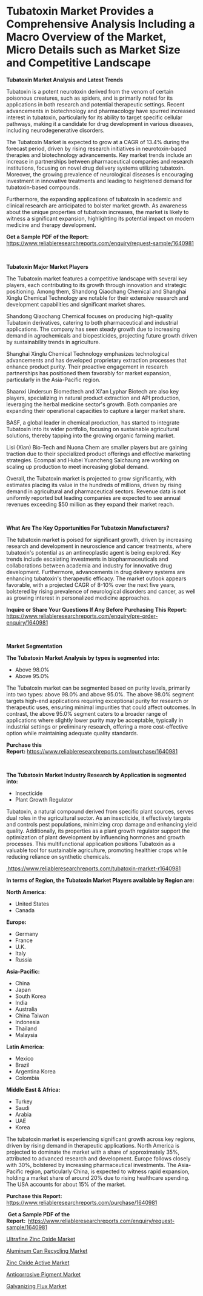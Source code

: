 <p><h1>Tubatoxin Market Provides a Comprehensive Analysis Including a Macro Overview of the Market, Micro Details such as Market Size and Competitive Landscape</h1></p><p><strong>Tubatoxin Market Analysis and Latest Trends</strong></p>
<p><p>Tubatoxin is a potent neurotoxin derived from the venom of certain poisonous creatures, such as spiders, and is primarily noted for its applications in both research and potential therapeutic settings. Recent advancements in biotechnology and pharmacology have spurred increased interest in tubatoxin, particularly for its ability to target specific cellular pathways, making it a candidate for drug development in various diseases, including neurodegenerative disorders.</p><p>The Tubatoxin Market is expected to grow at a CAGR of 13.4% during the forecast period, driven by rising research initiatives in neurotoxin-based therapies and biotechnology advancements. Key market trends include an increase in partnerships between pharmaceutical companies and research institutions, focusing on novel drug delivery systems utilizing tubatoxin. Moreover, the growing prevalence of neurological diseases is encouraging investment in innovative treatments and leading to heightened demand for tubatoxin-based compounds.</p><p>Furthermore, the expanding applications of tubatoxin in academic and clinical research are anticipated to bolster market growth. As awareness about the unique properties of tubatoxin increases, the market is likely to witness a significant expansion, highlighting its potential impact on modern medicine and therapy development.</p></p>
<p><strong>Get a Sample PDF of the Report:&nbsp;</strong> <a href="https://www.reliableresearchreports.com/enquiry/request-sample/1640981?utm_campaign=2203&utm_medium=2&utm_source=Github&utm_content=ia&utm_term=30012025&utm_id=tubatoxin">https://www.reliableresearchreports.com/enquiry/request-sample/1640981</a></p>
<p>&nbsp;</p>
<p><strong>Tubatoxin Major Market Players</strong></p>
<p><p>The Tubatoxin market features a competitive landscape with several key players, each contributing to its growth through innovation and strategic positioning. Among them, Shandong Qiaochang Chemical and Shanghai Xinglu Chemical Technology are notable for their extensive research and development capabilities and significant market shares.</p><p>Shandong Qiaochang Chemical focuses on producing high-quality Tubatoxin derivatives, catering to both pharmaceutical and industrial applications. The company has seen steady growth due to increasing demand in agrochemicals and biopesticides, projecting future growth driven by sustainability trends in agriculture.</p><p>Shanghai Xinglu Chemical Technology emphasizes technological advancements and has developed proprietary extraction processes that enhance product purity. Their proactive engagement in research partnerships has positioned them favorably for market expansion, particularly in the Asia-Pacific region.</p><p>Shaanxi Undersun Biomedtech and Xi'an Lyphar Biotech are also key players, specializing in natural product extraction and API production, leveraging the herbal medicine sector's growth. Both companies are expanding their operational capacities to capture a larger market share.</p><p>BASF, a global leader in chemical production, has started to integrate Tubatoxin into its wider portfolio, focusing on sustainable agricultural solutions, thereby tapping into the growing organic farming market.</p><p>Lisi (Xian) Bio-Tech and Nuona Chem are smaller players but are gaining traction due to their specialized product offerings and effective marketing strategies. Ecompal and Hubei Yuancheng Saichaung are working on scaling up production to meet increasing global demand.</p><p>Overall, the Tubatoxin market is projected to grow significantly, with estimates placing its value in the hundreds of millions, driven by rising demand in agricultural and pharmaceutical sectors. Revenue data is not uniformly reported but leading companies are expected to see annual revenues exceeding $50 million as they expand their market reach.</p></p>
<p>&nbsp;</p>
<p><strong>What Are The Key Opportunities For Tubatoxin Manufacturers?</strong></p>
<p><p>The tubatoxin market is poised for significant growth, driven by increasing research and development in neuroscience and cancer treatments, where tubatoxin's potential as an antineoplastic agent is being explored. Key trends include escalating investments in biopharmaceuticals and collaborations between academia and industry for innovative drug development. Furthermore, advancements in drug delivery systems are enhancing tubatoxin's therapeutic efficacy. The market outlook appears favorable, with a projected CAGR of 8-10% over the next five years, bolstered by rising prevalence of neurological disorders and cancer, as well as growing interest in personalized medicine approaches.</p></p>
<p><strong>Inquire or Share Your Questions If Any Before Purchasing This Report:</strong> <a href="https://www.reliableresearchreports.com/enquiry/pre-order-enquiry/1640981?utm_campaign=2203&utm_medium=2&utm_source=Github&utm_content=ia&utm_term=30012025&utm_id=tubatoxin">https://www.reliableresearchreports.com/enquiry/pre-order-enquiry/1640981</a></p>
<p>&nbsp;</p>
<p><strong>Market Segmentation</strong></p>
<p><strong>The Tubatoxin Market Analysis by types is segmented into:</strong></p>
<p><ul><li>Above 98.0%</li><li>Above 95.0%</li></ul></p>
<p><p>The Tubatoxin market can be segmented based on purity levels, primarily into two types: above 98.0% and above 95.0%. The above 98.0% segment targets high-end applications requiring exceptional purity for research or therapeutic uses, ensuring minimal impurities that could affect outcomes. In contrast, the above 95.0% segment caters to a broader range of applications where slightly lower purity may be acceptable, typically in industrial settings or preliminary research, offering a more cost-effective option while maintaining adequate quality standards.</p></p>
<p><strong>Purchase this Report:&nbsp;</strong><a href="https://www.reliableresearchreports.com/purchase/1640981?utm_campaign=2203&utm_medium=2&utm_source=Github&utm_content=ia&utm_term=30012025&utm_id=tubatoxin">https://www.reliableresearchreports.com/purchase/1640981</a></p>
<p>&nbsp;</p>
<p><strong>The Tubatoxin Market Industry Research by Application is segmented into:</strong></p>
<p><ul><li>Insecticide</li><li>Plant Growth Regulator</li></ul></p>
<p><p>Tubatoxin, a natural compound derived from specific plant sources, serves dual roles in the agricultural sector. As an insecticide, it effectively targets and controls pest populations, minimizing crop damage and enhancing yield quality. Additionally, its properties as a plant growth regulator support the optimization of plant development by influencing hormones and growth processes. This multifunctional application positions Tubatoxin as a valuable tool for sustainable agriculture, promoting healthier crops while reducing reliance on synthetic chemicals.</p></p>
<p><a href="https://www.reliableresearchreports.com/tubatoxin-market-r1640981?utm_campaign=2203&utm_medium=2&utm_source=Github&utm_content=ia&utm_term=30012025&utm_id=tubatoxin">&nbsp;https://www.reliableresearchreports.com/tubatoxin-market-r1640981</a></p>
<p><strong>In terms of Region, the Tubatoxin Market Players available by Region are:</strong></p>
<p>
    <p> <strong> North America: </strong>
        <ul>
            <li>United States</li>
            <li>Canada</li>
        </ul>
        </p> 
    <p> <strong> Europe: </strong>
        <ul>
            <li>Germany</li>
            <li>France</li>
            <li>U.K.</li>
            <li>Italy</li>
            <li>Russia</li>
        </ul>
        </p> 
    <p> <strong> Asia-Pacific: </strong>
        <ul>
            <li>China</li>
            <li>Japan</li>
            <li>South Korea</li>
            <li>India</li>
            <li>Australia</li>
            <li>China Taiwan</li>
            <li>Indonesia</li>
            <li>Thailand</li>
            <li>Malaysia</li>
        </ul>
        </p> 
    <p> <strong> Latin America: </strong>
        <ul>
            <li>Mexico</li>
            <li>Brazil</li>
            <li>Argentina Korea</li>
            <li>Colombia</li>
        </ul>
        </p> 
    <p> <strong> Middle East & Africa: </strong>
        <ul>
            <li>Turkey</li>
            <li>Saudi</li>
            <li>Arabia</li>
            <li>UAE</li>
            <li>Korea</li>
        </ul>
    </p>
    </p>
<p><p>The tubatoxin market is experiencing significant growth across key regions, driven by rising demand in therapeutic applications. North America is projected to dominate the market with a share of approximately 35%, attributed to advanced research and development. Europe follows closely with 30%, bolstered by increasing pharmaceutical investments. The Asia-Pacific region, particularly China, is expected to witness rapid expansion, holding a market share of around 20% due to rising healthcare spending. The USA accounts for about 15% of the market.</p></p>
<p><strong>Purchase this Report: </strong><a href="https://www.reliableresearchreports.com/purchase/1640981?utm_campaign=2203&utm_medium=2&utm_source=Github&utm_content=ia&utm_term=30012025&utm_id=tubatoxin">https://www.reliableresearchreports.com/purchase/1640981</a></p>
<p>&nbsp;<strong>Get a Sample PDF of the Report:&nbsp;&nbsp;</strong><a href="https://www.reliableresearchreports.com/enquiry/request-sample/1640981?utm_campaign=2203&utm_medium=2&utm_source=Github&utm_content=ia&utm_term=30012025&utm_id=tubatoxin">https://www.reliableresearchreports.com/enquiry/request-sample/1640981</a></p>
<p><strong></strong></p>
<p><p><a href="https://github.com/borgomornar/Market-Research-Report-List-1/blob/main/ultrafine-zinc-oxide-market.md?utm_campaign=2203&utm_medium=2&utm_source=Github&utm_content=ia&utm_term=30012025&utm_id=tubatoxin">Ultrafine Zinc Oxide Market</a></p><p><a href="https://github.com/NargisHussain75/Market-Research-Report-List-1/blob/main/aluminum-can-recycling-market.md?utm_campaign=2203&utm_medium=2&utm_source=Github&utm_content=ia&utm_term=30012025&utm_id=tubatoxin">Aluminum Can Recycling Market</a></p><p><a href="https://github.com/simurmarzoa/Market-Research-Report-List-1/blob/main/zinc-oxide-active-market.md?utm_campaign=2203&utm_medium=2&utm_source=Github&utm_content=ia&utm_term=30012025&utm_id=tubatoxin">Zinc Oxide Active Market</a></p><p><a href="https://github.com/lylyparadise/Market-Research-Report-List-5/blob/main/anticorrosive-pigment-market.md?utm_campaign=2203&utm_medium=2&utm_source=Github&utm_content=ia&utm_term=30012025&utm_id=tubatoxin">Anticorrosive Pigment Market</a></p><p><a href="https://github.com/FlorianWolf90/Market-Research-Report-List-1/blob/main/galvanizing-flux-market.md?utm_campaign=2203&utm_medium=2&utm_source=Github&utm_content=ia&utm_term=30012025&utm_id=tubatoxin">Galvanizing Flux Market</a></p></p>